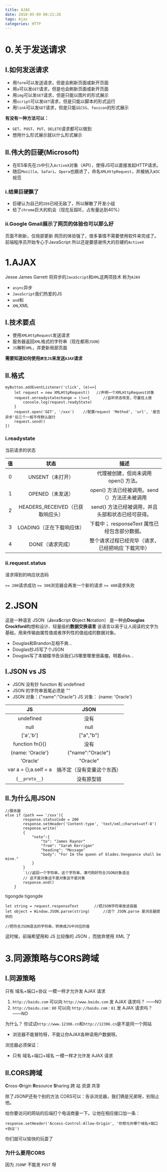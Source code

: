 ```yaml
---
title: AJAX
date: 2018-05-09 08:21:28
tags: Ajax
categories: HTTP
---
```

# 0.关于发送请求
## I.如何发送请求

- 用`form`可以发送请求，但是会刷新页面或新开页面
- 用`a`可以发`GET`请求，但是也会刷新页面或新开页面
- 用`img`可以发`GET`请求，但是只能以图片的形式展示
- 用`script`可以发`GET`请求，但是只能以脚本的形式运行
- 用`link`可以发`GET`请求，但是只能以`CSS`、`favicon`的形式展示

**有没有一种方法可以：**
- `GET`、`POST`、`PUT`、`DELETE`请求都可以做到
- 想用什么形式展示就以什么形式展示

## II.伟大的巨硬(Microsoft)
- 在IE5率先在`JS`中引入`ActiveX`对象（API），使得JS可以直接发起HTTP请求。
- 随后`Mozilla`、`Safari`、`Opera`也跟进了，命名`XMLHttpRequest`，并被纳入`W3C`规范

### i.结果巨硬飘了
- 巨硬认为自己的`IE6`已经无敌了，所以解散了开发小组
- 给了`chrome`巨大的机会（现在反超IE，占有量达到40%）

### ii.Google Gmail展示了网页的体验也可以那么好
页面不刷新，仅局部更新
网页的体验强了，很多事情不需要使用软件来完成了。
前端程序员开始专心于JavaScript
所以还是要感谢伟大的巨硬的`ActiveX`

# 1.AJAX
Jesse James Garrett
将异步的`JavaScript`和`XML`这两项技术
称为`AJAX`
- `async`异步
- `JavaScript`我们热爱的JS
- `and`和
- `XML`XML

## I.技术要点

- 使用`XMLHttpRequest`发送请求
- 服务器返回`XML`格式的字符串（现在都用`JSON`）
- `JS`解析`XML`，并更新局部页面

**需要知道如何使用`原生JS`来发送`AJAX`请求**

## II.格式

```
myButton.addEventListener('click', (e)=>{
    let request = new XMLHttpRequest()   //声明一个XMLHttpRequest对象
    request.onreadystatechange = ()=>{      //监听状态改变，尽量往上放
        console.log(request.readyState)
    }
    request.open('GET', '/xxx')    //配置request 'Method', 'url', '是否异步'后三个一般不传默认就行
    request.send()
})
```

### i.readystate
当前请求的状态


| 值    | 状态                             | 描述                                              |
| :---: | :------------------------------: | :-----------------------------------------------: |
| 0     | UNSENT（未打开）                 | 代理被创建，但尚未调用 open() 方法。              |
| 1     | OPENED（未发送）                 | open() 方法已经被调用。send（）方法还未被调用     |
| 2     | HEADERS_RECEIVED（已获取响应头） | send() 方法已经被调用，并且头部和状态已经可获得。 |
| 3     | LOADING（正在下载响应体）        | 下载中； responseText 属性已经包含部分数据。      |
| 4     | DONE（请求完成）                 | 整个请求过程已经完毕（请求，已经把响应 下载完毕） |

### ii.request.status
请求得到的响应状态码

`>= 200`请求成功
`>= 300`浏览器会再发一个新的请求
`>= 400`请求失败

# 2.JSON
这是一种语言
JSON（**J**ava**S**cript **O**bject **N**otation）
是一种由**Douglas Crockford**构想和设计、轻量级的**数据交换语言**
该语言以易于让人阅读的文字为基础，用来传输由属性值或者序列性的值组成的数据对象。

- Douglas和Brandon互相不爽...
- Douglas抄JS写了个JSON
- Douglas写了本蝴蝶书告诉我们JS哪里哪里很毒瘤。明着diss...

## I.JSON vs JS

- JSON 没有抄 function 和 undefined
- JSON 的字符串首尾必须是 ""
- JSON 对象：{"name":"Oracle"} JS 对象： {name: 'Oracle'}

| JS                    | JSON                       |
| :-------------------: | :------------------------: |
| undefined             | 没有                       |
| null                  | null                       |
| ['a','b']             | ["a","b"]                  |
| function fn(){}       | 没有                       |
| {name: 'Oracle'}      | {"name":"Oracle"}          |
| 'Oracle'              | "Oracle"                   |
| var a = {};a.self = a | 搞不定（没有变量这个东西） |
| `{__proto__}`         | 没有原型链                 |

## II.为什么用JSON

```
//服务器
else if (path === '/xxx'){
        response.statusCode = 200
        response.setHeader('Content-type', 'text/xml;charset=utf-8')
        response.write(`
        {
            "note":{
                "to": "James Raynor"
                "from": "Sarah Kerrigan"
                "heading": "Message"
                "body": "For Im the queen of blades.Vengeance shall be mine."
            }
        }
        `)//返回一个字符串，这个字符串，凑巧刚好符合JSON对象语法
        // 这不是对象这不是对象这不是对象
        response.end()
    }
```
tigongde
tigongde
```
let string = request.responseText       //把JSON字符串放进容器
let object = Window.JSON.parse(string)      //这个 JSON.parse 是浏览器提供的

//把符合JSON语法的字符串，转换成JS中对应的值
```

这时候，前端希望用和 JS 比较像的 JSON ，而放弃使用 XML 了

# 3.同源策略与CORS跨域
## I.同源策略
只有 域名+端口+协议 一模一样才允许发 AJAX 请求

1. `http://baidu.com` 可以向 `http://www.baidu.com` 发 AJAX 请求吗？   ——NO
2. `http://baidu.com：80` 可以向 `http://baidu.com：81` 发 AJAX 请求吗？    ——NO

为什么？
你试试`http://www.12306.cn`和`http://12306.cn`是不是同一个网站

- 浏览器不能冒险呀，不能让你AJAX各种读用户数据呀。

浏览器必须保证：
- 只有 域名+端口+域名 一模一样才允许发 AJAX 请求

## II.CORS跨域
**C**ross-**O**rigin **R**esource **S**haring
跨          站         资源          共享

除了JSONP还有个别的方法
CORS可以：告诉浏览器，我们俩是兄弟呀，别阻止他。


给你要访问的网站的后端打个电话商量一下。让他在相应接口加一条：

```
response.setHeader('Access-Control-Allow-Origin', '你想允许哪个域名+端口+协议')
```

你们就可以愉快的玩耍了

### 为什么要用CORS
因为 `JSONP` 不能发 `POST` 呀


